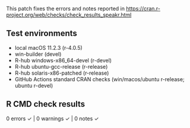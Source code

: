 This patch fixes the errors and notes reported in https://cran.r-project.org/web/checks/check_results_speakr.html

## Test environments

- local macOS 11.2.3 (r-4.0.5)
- win-builder (devel)
- R-hub windows-x86_64-devel (r-devel)
- R-hub ubuntu-gcc-release (r-release)
- R-hub solaris-x86-patched (r-release)
- GitHub Actions standard CRAN checks (win/macos/ubuntu r-release; ubuntu r-devel)

## R CMD check results

0 errors ✓ | 0 warnings ✓ | 0 notes ✓
